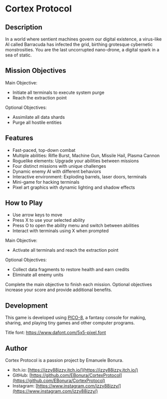 # Cortex Protocol

## Description

In a world where sentient machines govern our digital existence, a virus-like AI called Barracuda has infected the grid, birthing grotesque cybernetic monstrosities. You are the last uncorrupted nano-drone, a digital spark in a sea of static.

## Mission Objectives

Main Objective:
- Initiate all terminals to execute system purge
- Reach the extraction point

Optional Objectives:
- Assimilate all data shards
- Purge all hostile entities

## Features

- Fast-paced, top-down combat
- Multiple abilities: Rifle Burst, Machine Gun, Missile Hail, Plasma Cannon
- Roguelike elements: Upgrade your abilities between missions
- Four distinct missions with unique challenges
- Dynamic enemy AI with different behaviors
- Interactive environment: Exploding barrels, laser doors, terminals
- Mini-game for hacking terminals
- Pixel art graphics with dynamic lighting and shadow effects

## How to Play

- Use arrow keys to move
- Press X to use your selected ability
- Press O to open the ability menu and switch between abilities
- Interact with terminals using X when prompted

Main Objective:
- Activate all terminals and reach the extraction point

Optional Objectives:
- Collect data fragments to restore health and earn credits
- Eliminate all enemy units

Complete the main objective to finish each mission. Optional objectives increase your score and provide additional benefits.

## Development

This game is developed using [PICO-8](https://www.lexaloffle.com/pico-8.php), a fantasy console for making, sharing, and playing tiny games and other computer programs.

Title font: https://www.dafont.com/5x5-pixel.font

## Author

Cortex Protocol is a passion project by Emanuele Bonura.

- Itch.io: [https://izzy88izzy.itch.io/](https://izzy88izzy.itch.io/)
- GitHub: [https://github.com/EBonura/CortexProtocol](https://github.com/EBonura/CortexProtocol)
- Instagram: [https://www.instagram.com/izzy88izzy/](https://www.instagram.com/izzy88izzy/)